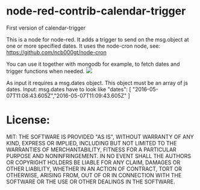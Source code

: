 # node-red-contrib-calendar-trigger
First version of calendar-trigger

This is a node for node-red. It adds a trigger to send on the msg.object at one or more specified dates.
It uses the node-cron node, see: https://github.com/ncb000gt/node-cron

You can use it together with mongodb for example, to fetch dates and trigger functions when needed.
<img src="https://github.com/Chris1234567899/node-red-contrib-calendar-trigger/blob/master/screenshots/screenshot1.PNG" />


As input it requires a msg.dates object. This object must be an array of js dates. 
Input: msg.dates have to look like "dates": [ "2016-05-07T11:08:43.605Z","2016-05-07T11:09:43.605Z" ]

<h1>License: </h1>
MIT:
THE SOFTWARE IS PROVIDED "AS IS", WITHOUT WARRANTY OF ANY KIND, EXPRESS OR IMPLIED, INCLUDING BUT NOT LIMITED TO THE WARRANTIES OF MERCHANTABILITY, FITNESS FOR A PARTICULAR PURPOSE AND NONINFRINGEMENT. IN NO EVENT SHALL THE AUTHORS OR COPYRIGHT HOLDERS BE LIABLE FOR ANY CLAIM, DAMAGES OR OTHER LIABILITY, WHETHER IN AN ACTION OF CONTRACT, TORT OR OTHERWISE, ARISING FROM, OUT OF OR IN CONNECTION WITH THE SOFTWARE OR THE USE OR OTHER DEALINGS IN THE SOFTWARE.

